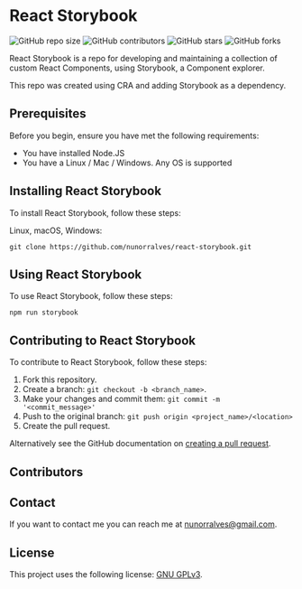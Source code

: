 # React Storybook

![GitHub repo size](https://img.shields.io/github/repo-size/nunorralves/react-storybook)
![GitHub contributors](https://img.shields.io/github/contributors/nunorralves/react-storybook)
![GitHub stars](https://img.shields.io/github/stars/nunorralves/react-storybook?style=social)
![GitHub forks](https://img.shields.io/github/forks/nunorralves/react-storybook?style=social)
<!--- ![Twitter Follow](https://img.shields.io/twitter/follow/scottydocs?style=social) --->

React Storybook is a repo for developing and maintaining a collection of custom React Components, using Storybook, a Component explorer.

This repo was created using CRA and adding Storybook as a dependency.

## Prerequisites

Before you begin, ensure you have met the following requirements:
<!--- These are just example requirements. Add, duplicate or remove as required --->
* You have installed Node.JS
* You have a Linux / Mac / Windows. Any OS is supported

## Installing React Storybook

To install React Storybook, follow these steps:

Linux, macOS, Windows:

`
  git clone https://github.com/nunorralves/react-storybook.git
`

## Using React Storybook

To use React Storybook, follow these steps:

`
  npm run storybook
`
## Contributing to React Storybook

To contribute to React Storybook, follow these steps:

1. Fork this repository.
2. Create a branch: `git checkout -b <branch_name>`.
3. Make your changes and commit them: `git commit -m '<commit_message>'`
4. Push to the original branch: `git push origin <project_name>/<location>`
5. Create the pull request.

Alternatively see the GitHub documentation on [creating a pull request](https://help.github.com/en/github/collaborating-with-issues-and-pull-requests/creating-a-pull-request).

## Contributors

<!--- Thanks to the following people who have contributed to this project:

* 
--->
## Contact

If you want to contact me you can reach me at <nunorralves@gmail.com>.

## License
<!--- If you're not sure which open license to use see https://choosealicense.com/--->

This project uses the following license: [GNU GPLv3](<https://github.com/nunorralves/react-storybook/blob/master/LICENSE.md>).